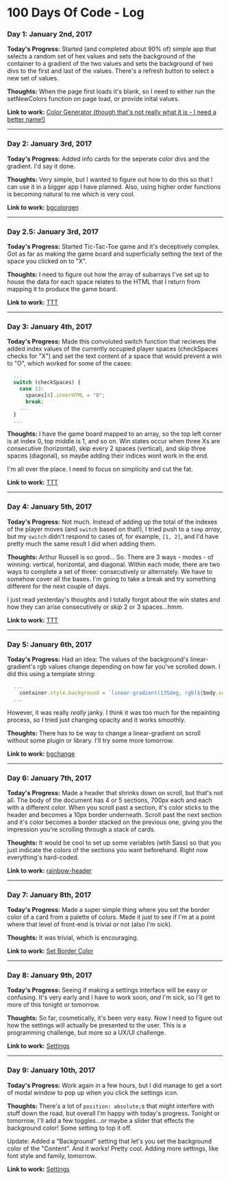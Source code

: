 # 100 Days Of Code - Log

### Day 1: January 2nd, 2017

**Today's Progress:** Started (and completed about 90% of) simple app that selects a random set of hex values and sets the background of the container to a gradient of the two values and sets the background of two divs to the first and last of the values. There's a refresh button to select a new set of values.

**Thoughts:** When the page first loads it's blank, so I need to either run the setNewColors function on page load, or provide inital values.

**Link to work:** [Color Generator (though that's not really what it is - I need a better name!)](https://github.com/joshbivens/bgcolorgen)

---

### Day 2: January 3rd, 2017

**Today's Progress:** Added info cards for the seperate color divs and the gradient. I'd say it done.

**Thoughts:** Very simple, but I wanted to figure out how to do this so that I can use it in a bigger app I have planned. Also, using higher order functions is becoming natural to me which is very cool.

**Link to work:** [bgcolorgen](https://github.com/joshbivens/bgcolorgen)

---

### Day 2.5: January 3rd, 2017

**Today's Progress:** Started Tic-Tac-Toe game and it's deceptively complex. Got as far as making the game board and superficially setting the text of the space you clicked on to "X".

**Thoughts:** I need to figure out how the array of subarrays I've set up to house the data for each space relates to the HTML that I return from mapping it to produce the game board.

**Link to work:** [TTT](https://github.com/joshbivens/TTT)

---

### Day 3: January 4th, 2017

**Today's Progress:** Made this convoluted switch function that recieves the added index values of the currently occupied player spaces (checkSpaces checks for "X") and set the text content of a space that would prevent a win to "O", which worked for some of the cases:
```javascript
  ...
  switch (checkSpaces) {
    case 13:
      spaces[4].innerHTML = "O";
      break;
    ...
  }
  ...
```

**Thoughts:** I have the game board mapped to an array, so the top left corner is at index 0, top middle is 1, and so on. Win states occur when three Xs are consecutive (horizontal), skip every 2 spaces (vertical), and skip three spaces (diagonal), so maybe adding their indices wont work in the end. 

I'm all over the place. I need to focus on simplicity and cut the fat.

**Link to work:** [TTT](https://github.com/joshbivens/TTT)

---

### Day 4: January 5th, 2017

**Today's Progress:** Not much. Instead of adding up the total of the indexes of the player moves (and `switch` based on that!), I tried push to a `temp` *array*, but my `switch` didn't respond to cases of, for example, `[1, 2]`, and I'd have pretty much the same result I did when adding them.

**Thoughts:** Arthur Russell is so good... So. There are 3 ways - modes - of winning: vertical, horizontal, and diagonal. Within each mode, there are two ways to complete a set of three: consecutively or alternately. We have to somehow cover all the bases. I'm going to take a break and try something different for the next couple of days.

I just read yesterday's thoughts and I totally forgot about the win states and how they can arise consecutively or *skip* 2 or 3 spaces...hmm.

**Link to work:** [TTT](https://github.com/joshbivens/TTT)

---

### Day 5: January 6th, 2017

**Today's Progress:** Had an idea: The values of the background's linear-gradient's rgb values change depending on how far you've scrolled down. I did this using a template string:

```javascript
  ...
    container.style.background = `linear-gradient(135deg, rgb(${body.scrollTop * 0.01},...)...)`
  ...
```
However, it was really *really* janky. I think it was too much for the repainting process, so I tried just changing opacity and it works smoothly.

**Thoughts:** There has to be way to change a linear-gradient on scroll without some plugin or library. I'll try some more tomorrow.

**Link to work:** [bgchange](https://github.com/joshbivens/bgchange)

---

### Day 6: January 7th, 2017

**Today's Progress:** Made a header that shrinks down on scroll, but that's not all. The body of the document has 4 or 5 sections, 700px each and each with a different color. When you scroll past a section, it's color sticks to the header and becomes a 10px border underneath. Scroll past the next section and it's color becomes a border stacked on the previous one, giving you the impression you're scrolling through a stack of cards.

**Thoughts:** It would be cool to set up some variables (wtih Sass) so that you just indicate the colors of the sections you want beforehand. Right now everything's hard-coded.

**Link to work:** [rainbow-header](https://github.com/joshbivens/rainbow-header)

---

### Day 7: January 8th, 2017

**Today's Progress:** Made a super simple thing where you set the border color of a card from a palette of colors. Made it just to see if I'm at a point where that level of front-end is trivial or not (also I'm sick).

**Thoughts:** It was trivial, which is encouraging.

**Link to work:** [Set Border Color](http://codepen.io/joshbivens/pen/vgNObB)

---

### Day 8: January 9th, 2017

**Today's Progress:** Seeing if making a settings interface will be easy or confusing. It's very early and I have to work soon, *and* I'm sick, so I'll get to more of this tonight or tomorrow.

**Thoughts:** So far, cosmetically, it's been very easy. Now I need to figure out how the settings will actually be presented to the user. This is a programming challenge, but more so a UX/UI challenge.

**Link to work:** [Settings](http://codepen.io/joshbivens/pen/GrppOr/)

---

### Day 9: January 10th, 2017

**Today's Progress:** Work again in a few hours, but I did manage to get a sort of modal window to pop up when you click the settings icon.

**Thoughts:** There's a lot of `position: absolute;`s that might interfere with stuff down the road, but overall I'm happy with today's progress. Tonight or tomorrow, I'll add a few toggles...or maybe a slider that effects the background color! Some setting to top it off.

Update: Added a "Background" setting that let's you set the background color of the "Content". And it works! Pretty cool. Adding more settings, like font style and family, tomorrow.

**Link to work:** [Settings](http://codepen.io/joshbivens/pen/GrppOr/)